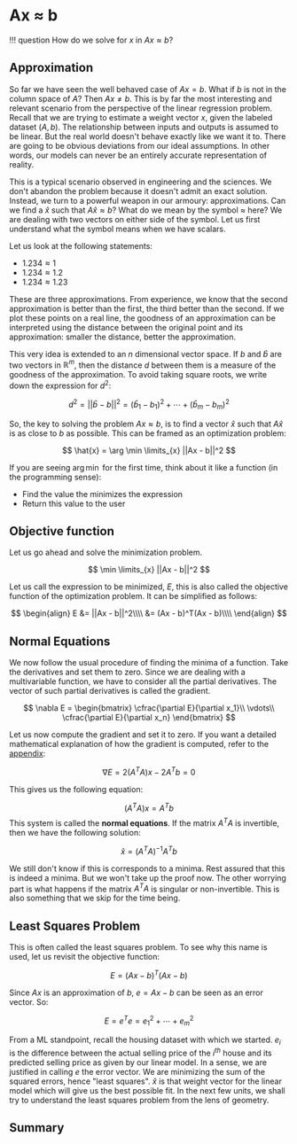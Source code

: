 # Ax ≈ b

!!! question
    How do we solve for $x$ in $Ax \approx b$?



## Approximation

So far we have seen the well behaved case of $Ax = b$. What if $b$ is not in the column space of $A$? Then $Ax \neq b$. This is by far the most interesting and relevant scenario from the perspective of the linear regression problem. Recall that we are trying to estimate a weight vector $x$, given the labeled dataset $(A, b)$. The relationship between inputs and outputs is assumed to be linear. But the real world doesn't behave exactly like we want it to. There are going to be obvious deviations from our ideal assumptions. In other words, our models can never be an entirely accurate representation of reality.

This is a typical scenario observed in engineering and the sciences. We don't abandon the problem because it doesn't admit an exact solution. Instead, we turn to a powerful weapon in our armoury: approximations. Can we find a $\hat{x}$ such that $A \hat{x} \approx b$? What do we mean by the symbol $\approx$ here? We are dealing with two vectors on either side of the symbol. Let us first understand what the symbol means when we have scalars.

Let us look at the following statements:

- $1.234 \approx 1$
- $1.234 \approx 1.2$
- $1.234 \approx 1.23$

These are three approximations. From experience, we know that the second approximation is better than the first, the third better than the second. If we plot these points on a real line, the goodness of an approximation can be interpreted using the distance between the original point and its approximation: smaller the distance, better the approximation.

This very idea is extended to an $n$ dimensional vector space. If $b$ and $\hat{b}$ are two vectors in $\mathbb{R}^m$, then the distance $d$ between them is a measure of the goodness of the approximation. To avoid taking square roots, we write down the expression for $d^2$:


$$
d^2 = ||\hat{b} - b||^2 = (\hat{b}_1 - b_1)^2 + \cdots + (\hat{b}_m - b_m)^2
$$


So, the key to solving the problem $Ax \approx b$, is to find a vector $\hat{x}$ such that $A\hat{x}$ is as close to $b$ as possible. This can be framed as an optimization problem:


$$
\hat{x} = \arg \min \limits_{x} ||Ax - b||^2
$$


If you are seeing $\arg \min$ for the first time, think about it like a function (in the programming sense):

- Find the value the minimizes the expression
- Return this value to the user



## Objective function

Let us go ahead and solve the minimization problem.


$$
\min \limits_{x} ||Ax - b||^2
$$


Let us call the expression to be minimized, $E$, this is also called the objective function of the optimization problem. It can be simplified as follows:


$$
\begin{align}
E &= ||Ax - b||^2\\\\
&= (Ax - b)^T(Ax - b)\\\\
\end{align}
$$



## Normal Equations

We now follow the usual procedure of finding the minima of a function. Take the derivatives and set them to zero. Since we are dealing with a multivariable function, we have to consider all the partial derivatives. The vector of such partial derivatives is called the gradient.


$$
\nabla E = \begin{bmatrix}
\cfrac{\partial E}{\partial x_1}\\
\vdots\\
\cfrac{\partial E}{\partial x_n}
\end{bmatrix}
$$


Let us now compute the gradient and set it to zero. If you want a detailed mathematical explanation of how the gradient is computed, refer to the [appendix](../appendix/0-gradients.md):



$$
\nabla E = 2(A^TA)x - 2A^Tb = 0
$$



This gives us the following equation:

$$
(A^TA) x = A^Tb
$$
This system is called the **normal equations**. If the matrix $A^TA$ is invertible, then we have the following solution:


$$
\hat{x} = (A^TA)^{-1} A^Tb
$$


We still don't know if this is corresponds to a minima. Rest assured that this is indeed a minima. But we won't take up the proof now. The other worrying part is what happens if the matrix $A^TA$ is singular or non-invertible. This is also something that we skip for the time being.



## Least Squares Problem

This is often called the least squares problem. To see why this name is used, let us revisit the objective function:


$$
E = (Ax - b)^T (Ax - b)
$$


Since $Ax$ is an approximation of $b$, $e = Ax - b$ can be seen as an error vector. So:


$$
E = e^T e = e_1^2 + \cdots + e_m^2
$$


From a ML standpoint, recall the housing dataset with which we started. $e_i$ is the difference between the actual selling price of the $i^{th}$ house and its predicted selling price as given by our linear model. In a sense, we are justified in calling $e$ the error vector. We are minimizing the sum of the squared errors, hence "least squares". $\hat{x}$ is that weight vector for the linear model which will give us the best possible fit. In the next few units, we shall try to understand the least squares problem from the lens of geometry.



## Summary

